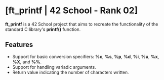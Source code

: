 # [ft_printf | 42 School - Rank 02]
**ft_printf** is a 42 School project that aims to recreate the functionality of the standard C library's **printf()** function.
## Features
-  Support for basic conversion specifiers: **%c**, **%s**, **%p**, **%d**, **%i**, **%u**, **%x**, **%X**, and **%%**.
-  Support for handling variadic arguments.
-  Return value indicating the number of characters written.
